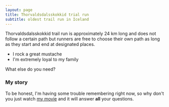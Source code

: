 ```yaml
---
layout: page
title: Thorvaldsdalsskokkid trial run
subtitle: oldest trail run in Iceland
---
```


Thorvaldsdalsskokkid trail run is approximately 24 km long and does not follow a certain path but runners are free to choose their own path as long as they start and end at designated places.

- I rock a great mustache
- I'm extremely loyal to my family

What else do you need?

### My story

To be honest, I'm having some trouble remembering right now, so why don't you just watch [my movie](https://en.wikipedia.org/wiki/The_Princess_Bride_%28film%29) and it will answer **all** your questions.

